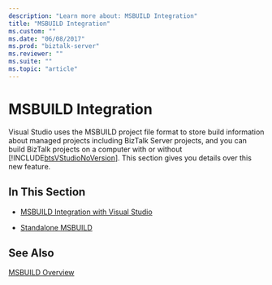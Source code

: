 ```yaml
---
description: "Learn more about: MSBUILD Integration"
title: "MSBUILD Integration"
ms.custom: ""
ms.date: "06/08/2017"
ms.prod: "biztalk-server"
ms.reviewer: ""
ms.suite: ""
ms.topic: "article"
---
```

# MSBUILD Integration
Visual Studio uses the MSBUILD project file format to store build information about managed projects including BizTalk Server projects, and you can build BizTalk projects on a computer with or without [!INCLUDE[btsVStudioNoVersion](../includes/btsvstudionoversion-md.md)]. This section gives you details over this new feature.

## In This Section

-   [MSBUILD Integration with Visual Studio](../core/msbuild-integration-with-visual-studio.md)

-   [Standalone MSBUILD](../core/standalone-msbuild.md)

## See Also
 [MSBUILD Overview](/previous-versions/visualstudio/visual-studio-2008/ms171452(v=vs.90))